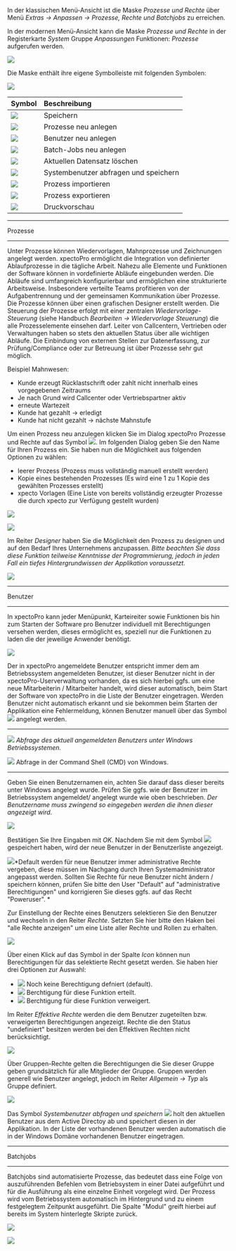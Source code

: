 In der klassischen Menü-Ansicht ist die Maske *Prozesse und Rechte* über Menü *Extras → Anpassen → Prozesse, Rechte und Batchjobs* zu erreichen.

In der modernen Menü-Ansicht kann die Maske *Prozesse und Rechte* in der Registerkarte *System* Gruppe *Anpassungen* Funktionen: *Prozesse* aufgerufen werden.

![](http://xpecto.github.io/docs/xpecto/Extras/Anpassen/Prozesse_Rechte_und_Batchjobs/Prozesse_Menue.png)

Die Maske enthält ihre eigene Symbolleiste mit folgenden Symbolen:

![](http://xpecto.github.io/docs/xpecto/Extras/Anpassen/Prozesse_Rechte_und_Batchjobs/Symbolleiste.png)

| Symbol          |    Beschreibung     |  
| ------------- |:-------------| 
| ![](http://xpecto.github.io/docs/xpecto/Extras/Anpassen/Prozesse_Rechte_und_Batchjobs/Button_speichern.png)  |Speichern| 
| ![](http://xpecto.github.io/docs/xpecto/Extras/Anpassen/Prozesse_Rechte_und_Batchjobs/Button_Prozesse_neu.png)  |Prozesse neu anlegen| 
| ![](http://xpecto.github.io/docs/xpecto/Extras/Anpassen/Prozesse_Rechte_und_Batchjobs/Button_Benutzer_neu.png)    | Benutzer neu anlegen | 
| ![](http://xpecto.github.io/docs/xpecto/Extras/Anpassen/Prozesse_Rechte_und_Batchjobs/Button_Batchjob_neu.png)   | Batch-Jobs neu anlegen | 
| ![](http://xpecto.github.io/docs/xpecto/Extras/Anpassen/Prozesse_Rechte_und_Batchjobs/Button_Datensatz_loeschen.png)   | Aktuellen Datensatz löschen | 
| ![](http://xpecto.github.io/docs/xpecto/Extras/Anpassen/Prozesse_Rechte_und_Batchjobs/Button_Systembenutzer_abfragen.png)   | Systembenutzer abfragen und speichern | 
| ![](http://xpecto.github.io/docs/xpecto/Extras/Anpassen/Prozesse_Rechte_und_Batchjobs/Button_Prozess_importieren.png)   | Prozess importieren|
|![](http://xpecto.github.io/docs/xpecto/Extras/Anpassen/Prozesse_Rechte_und_Batchjobs/Button_Prozess_exportieren.png)| Prozess exportieren| 
|![](http://xpecto.github.io/docs/xpecto/Extras/Anpassen/Prozesse_Rechte_und_Batchjobs/Button_Druckvorschau.png)| Druckvorschau|


----------


Prozesse


----------


Unter Prozesse können Wiedervorlagen, Mahnprozesse und Zeichnungen angelegt werden.
xpectoPro ermöglicht die Integration von definierter Ablaufprozesse in die tägliche Arbeit. Nahezu alle Elemente und Funktionen der Software können in vordefinierte Abläufe eingebunden werden. Die Abläufe sind umfangreich konfigurierbar und ermöglichen eine strukturierte Arbeitsweise. Insbesondere verteilte Teams profitieren von der Aufgabentrennung und der gemeinsamen Kommunikation über Prozesse.
Die Prozesse können über einen grafischen Designer erstellt werden. 
Die Steuerung der Prozesse erfolgt mit einer zentralen *Wiedervorlage-Steuerung* (siehe Handbuch *Bearbeiten → Wiedervorlage Steuerung*) die alle Prozesselemente einsehen darf. Leiter von Callcentern, Vertrieben oder Verwaltungen haben so stets den aktuellen Status über alle wichtigen Abläufe.
Die Einbindung von externen Stellen zur Datenerfassung, zur Prüfung/Compliance oder zur Betreuung ist über Prozesse sehr gut möglich. 

Beispiel Mahnwesen:
- Kunde erzeugt Rücklastschrift oder zahlt nicht innerhalb eines vorgegebenen Zeitraums 
- Je nach Grund wird Callcenter oder Vertriebspartner aktiv 
- erneute Wartezeit 
- Kunde hat gezahlt → erledigt 
- Kunde hat nicht gezahlt → nächste Mahnstufe

Um einen Prozess neu anzulegen klicken Sie im Dialog xpectoPro Prozesse und Rechte auf das Symbol ![](http://xpecto.github.io/docs/xpecto/Extras/Anpassen/Prozesse_Rechte_und_Batchjobs/Button_Prozesse_neu.png). 
Im folgenden Dialog geben Sie den Name für Ihren Prozess ein. Sie haben nun die Möglichkeit aus folgenden Optionen zu wählen:

 - leerer Prozess (Prozess muss vollständig manuell erstellt werden)
 - Kopie eines bestehenden Prozesses (Es wird eine 1 zu 1 Kopie des gewählten Prozesses erstellt)
 - xpecto Vorlagen (Eine Liste von bereits vollständig erzeugter Prozesse die durch xpecto zur Verfügung gestellt wurden)

![](http://xpecto.github.io/docs/xpecto/Extras/Anpassen/Prozesse_Rechte_und_Batchjobs/Prozesse_neu.png)

![](http://xpecto.github.io/docs/xpecto/Extras/Anpassen/Prozesse_Rechte_und_Batchjobs/Prozesse_Main.png)

Im Reiter *Designer* haben Sie die Möglichkeit den Prozess zu designen und auf den Bedarf Ihres Unternehmens anzupassen.
*Bitte beachten Sie dass diese Funktion teilweise Kenntnisse der Programmierung, jedoch in jeden Fall ein tiefes Hintergrundwissen der Applikation voraussetzt.*

![](http://xpecto.github.io/docs/xpecto/Extras/Anpassen/Prozesse_Rechte_und_Batchjobs/Prozesse_Designer.png)


----------


Benutzer


----------


In xpectoPro kann jeder Menüpunkt, Karteireiter sowie Funktionen bis hin zum Starten der Software pro Benutzer individuell mit Berechtigungen versehen werden, dieses ermöglicht es, speziell nur die Funktionen zu laden die der jeweilige Anwender benötigt.


![](http://xpecto.github.io/docs/xpecto/Extras/Anpassen/Prozesse_Rechte_und_Batchjobs/Benutzer_Main.png)

 Der in xpectoPro angemeldete Benutzer entspricht immer dem am Betriebssystem angemeldeten Benutzer, ist dieser Benutzer nicht in der xpectoPro-Userverwaltung vorhanden, da es sich hierbei ggfs. um eine neue Mitarbeiterin / Mitarbeiter handelt, wird dieser automatisch, beim Start der Software von xpectoPro in die Liste der Benutzer eingetragen. Werden Benutzer nicht automatisch erkannt und sie bekommen beim Starten der Applikation eine Fehlermeldung, können Benutzer manuell über das Symbol ![](http://xpecto.github.io/docs/xpecto/Extras/Anpassen/Prozesse_Rechte_und_Batchjobs/Button_Benutzer_neu.png) angelegt werden.


----------

![](http://xpecto.github.io/docs/xpecto/Grafiken/gr_gluehbirne.jpg) *Abfrage des aktuell angemeldeten Benutzers unter Windows Betriebssystemen.*


![](http://xpecto.github.io/docs/xpecto/Extras/Anpassen/Prozesse_Rechte_und_Batchjobs/Whoami.png) 
Abfrage in der Command Shell (CMD) von Windows.

----------




Geben Sie einen Benutzernamen ein, achten Sie darauf dass dieser bereits unter Windows angelegt wurde. Prüfen Sie ggfs. wie der Benutzer im Betriebssystem angemeldet/ angelegt wurde wie oben beschrieben. *Der Benutzername muss zwingend so eingegeben werden die ihnen dieser angezeigt wird.*

![](http://xpecto.github.io/docs/xpecto/Extras/Anpassen/Prozesse_Rechte_und_Batchjobs/Benutzernamen_vergeben.png)

Bestätigen Sie Ihre Eingaben mit *OK*. Nachdem Sie mit dem Symbol ![](http://xpecto.github.io/docs/xpecto/Extras/Anpassen/Prozesse_Rechte_und_Batchjobs/Button_speichern.png) gespeichert haben, wird der neue Benutzer in der Benutzerliste angezeigt. 


![](http://xpecto.github.io/docs/xpecto/Grafiken/gr_gluehbirne.jpg)*Default werden für neue Benutzer immer administrative Rechte vergeben, diese müssen im Nachgang durch Ihren Systemadministrator angepasst werden. Sollten Sie Rechte für neue Benutzer nicht ändern / speichern können, prüfen Sie bitte den User "Default" auf "administrative Berechtigungen" und korrigieren Sie dieses ggfs. auf das Recht "Poweruser". *

Zur Einstellung der Rechte eines Benutzers selektieren Sie den Benutzer und wechseln in den Reiter *Rechte*. 
Setzten Sie hier bitte den Haken bei "alle Rechte anzeigen" um eine Liste aller Rechte und Rollen zu erhalten.

![](http://xpecto.github.io/docs/xpecto/Extras/Anpassen/Prozesse_Rechte_und_Batchjobs/Benutzer_Rechte.png)

Über einen Klick auf das Symbol in der Spalte *Icon* können nun Berechtigungen für das selektierte Recht gesetzt werden. Sie haben hier drei Optionen zur Auswahl:

 - ![](http://xpecto.github.io/docs/xpecto/Extras/Anpassen/Prozesse_Rechte_und_Batchjobs/Recht_undefiniert.png) Noch keine Berechtigung defniert (default).
 - ![](http://xpecto.github.io/docs/xpecto/Extras/Anpassen/Prozesse_Rechte_und_Batchjobs/Recht_zugelassen.png)  Berchtigung für diese Funktion erteilt.
 - ![](http://xpecto.github.io/docs/xpecto/Extras/Anpassen/Prozesse_Rechte_und_Batchjobs/Recht_verweigert.png) Berchtigung für diese Funktion verweigert.

Im Reiter *Effektive Rechte* werden die dem Benutzer zugeteilten bzw. verweigerten Berechtigungen angezeigt. Rechte die den Status "undefiniert" besitzen werden bei den Effektiven Rechten nicht berücksichtigt.

![](http://xpecto.github.io/docs/xpecto/Extras/Anpassen/Prozesse_Rechte_und_Batchjobs/Effektive_Rechte.png)

Über Gruppen-Rechte gelten die Berechtigungen die Sie dieser Gruppe geben grundsätzlich für alle Mitglieder der Gruppe. Gruppen werden generell wie Benutzer angelegt, jedoch im Reiter *Allgemein -> Typ* als Gruppe definiert.

![](http://xpecto.github.io/docs/xpecto/Extras/Anpassen/Prozesse_Rechte_und_Batchjobs/Benutzer_Gruppe.png)

Das Symbol *Systembenutzer abfragen und speichern* ![](http://xpecto.github.io/docs/img/img_1462187160501.png) holt den aktuellen Benutzer aus dem Active Directoy ab und speichert diesen in der Applikation. In der Liste der vorhandenen Benutzer werden automatisch die in der Windows Domäne vorhandenen Benutzer eingetragen.


----------


Batchjobs


----------


Batchjobs sind automatisierte Prozesse, das bedeutet dass eine Folge von auszuführenden Befehlen vom Betriebsystem in einer Datei aufgeführt und für die Ausführung als eine einzelne Einheit vorgelegt wird.
Der Prozess wird vom Betriebssystem automatisch im Hintergrund und zu einem festgelegtem Zeitpunkt ausgeführt. Die Spalte "Modul" greift hierbei auf bereits im System hinterlegte Skripte zurück.

![](http://xpecto.github.io/docs/xpecto/Extras/Anpassen/Prozesse_Rechte_und_Batchjobs/Batchjob.png)

![](http://xpecto.github.io/docs/xpecto/Extras/Anpassen/Prozesse_Rechte_und_Batchjobs/Batchjob_Skript.png)

